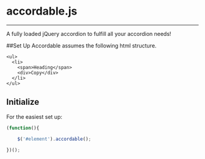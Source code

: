 # accordable.js
---------------

A fully loaded jQuery accordion to fulfill all your accordion needs!


##Set Up
Accordable assumes the following html structure.

````
<ul>
  <li>
    <span>Heading</span>
    <div>Copy</div>
  </li>
</ul>
````

## Initialize
For the easiest set up:

````javascript
(function(){

	$('#element').accordable();

})();
````
